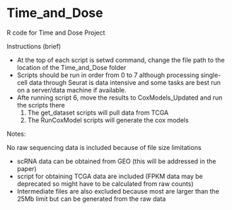 # Time_and_Dose
R code for Time and Dose Project

Instructions (brief)
  - At the top of each script is setwd command, change the file path to the location of the Time_and_Dose folder
  - Scripts should be run in order from 0 to 7 although processing single-cell data through Seurat is data intensive and some tasks
  are best run on a server/data machine if available.
  - Afte running script 6, move the results to CoxModels_Updated and run the scripts there
    1. The get_dataset scripts will pull data from TCGA
    2. The RunCoxModel scripts will generate the cox models

Notes:

No raw sequencing data is included because of file size limitations
  - scRNA data can be obtained from GEO (this will be addressed in the paper)
  - script for obtaining TCGA data are included (FPKM data may be deprecated so might have to be calculated from raw counts)
  - Intermediate files are also excluded because most are larger than the 25Mb limit but can be generated from the raw data
